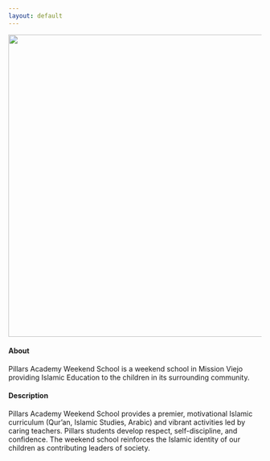 ```yaml
---
layout: default
---
```


<a href="https://cloud.githubusercontent.com/assets/11180395/8606204/0398ea6e-263f-11e5-8a85-3e8e129a4bd1.jpg">
  <img width="600" src="https://cloud.githubusercontent.com/assets/11180395/8606204/0398ea6e-263f-11e5-8a85-3e8e129a4bd1.jpg" />
</a>

#### About

Pillars Academy Weekend School is a weekend school in Mission Viejo providing Islamic Education to the children in its surrounding community.

#### Description

Pillars Academy Weekend School provides a premier, motivational Islamic curriculum (Qur’an, Islamic Studies, Arabic) and vibrant activities led by caring teachers. Pillars students develop respect, self-discipline, and confidence. The weekend school reinforces the Islamic identity of our children as contributing leaders of society.
